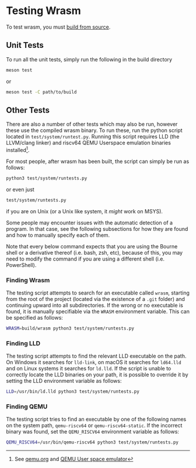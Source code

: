 
# Testing Wrasm

To test wrasm, you must [build from source](build.md).

## Unit Tests

To run all the unit tests, simply run the following in the build directory
```sh
meson test
```
or
```sh
meson test -C path/to/build
```

## Other Tests

There are also a number of other tests which may also be run, however these use
the compiled wrasm binary. To run these, run the python script located in
`test/system/runtest.py`. Running this script requires LLD (the LLVM/clang
linker) and riscv64 QEMU Userspace emulation binaries installed[^2].

For most people, after wrasm has been built, the script can simply be run as
follows:
```sh
python3 test/system/runtests.py
```
or even just
```sh
test/system/runtests.py
```
if you are on Unix (or a Unix like system, it *might* work on MSYS).

Some people may encounter issues with the automatic detection of a program. In
that case, see the following subsections for how they are found and how to
manually specify each of them.

Note that every below command expects that you are using the Bourne shell or a
derivative thereof (i.e. bash, zsh, etc), because of this, you may need to
modify the command if you are using a different shell (i.e. PowerShell).

[^2]: See [qemu.org](https://www.qemu.org) and
    [QEMU User space emulator](https://www.qemu.org/docs/master/user/main.html)

### Finding Wrasm

The testing script attempts to search for an executable called `wrasm`,
starting from the root of the project (located via the existence of a `.git`
folder) and continuing upward into all subdirectories. If the wrong or no
executable is found, it is manually specifiable via the `WRASM` environment
variable. This can be specified as follows:
```sh
WRASM=build/wrasm python3 test/system/runtests.py
```

### Finding LLD

The testing script attempts to find the relevant LLD executable on the path.
On Windows it searches for `lld-link`, on macOS it searches for `ld64.lld` and
on Linux systems it searches for `ld.lld`. If the script is unable to correctly
locate the LLD binaries on your path, it is possible to override it by setting
the LLD environment variable as follows:
```sh
LLD=/usr/bin/ld.lld python3 test/system/runtests.py
```

### Finding QEMU

The testing script tries to find an executable by one of the following names on
the system path, `qemu-riscv64` or `qemu-riscv64-static`. If the incorrect
binary was found, set the `QEMU_RISCV64` environment variable as follows:
```sh
QEMU_RISCV64=/usr/bin/qemu-riscv64 python3 test/system/runtests.py
```

